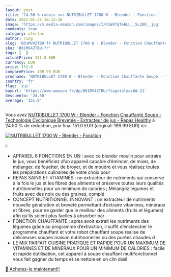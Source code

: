 ```yaml
---
layout: post
title: '24.50 % rabais sur NUTRIBULLET 1700 W - Blender - Fonction '
date: 2021-01-25 16:12:16
image: 'https://m.media-amazon.com/images/I/41W47qTe6LL._SL200_.jpg'
comments: true
category: ofertas
author: ring
slug: 'B01MV4ZTBU-fr NUTRIBULLET 1700 W - Blender - Fonction Chauffante Soupe -...'
sku: 'B01MV4ZTBU-fr'
tags: [  ]
actualPrice: 151.0 EUR
currency: EUR
price: 151.0
comparePrice: 199.99 EUR
prodname: 'NUTRIBULLET 1700 W - Blender - Fonction Chauffante Soupe - Technologie Cyclonique Brevetée - Extracteur de jus - Repas Healthy'
country: 'fr'
flag: '🇫🇷'
buyurl: 'https://www.amazon.fr/dp/B01MV4ZTBU/?tag=tolees0d-21'
descuento: '24.50'
average: '151.0'
---
```


Vous avez [NUTRIBULLET 1700 W - Blender - Fonction Chauffante Soupe - Technologie Cyclonique Brevetée - Extracteur de jus - Repas Healthy](https://www.amazon.fr/dp/B01MV4ZTBU/?tag=tolees0d-21)  à  24.50 % de réduction, prix final  151.0 EUR (original: 199.99 EUR) ici:

[![NUTRIBULLET 1700 W - Blender - Fonction ](https://m.media-amazon.com/images/I/41W47qTe6LL._SL200_.jpg)](https://www.amazon.fr/dp/B01MV4ZTBU/?tag=tolees0d-21)

ℹ️:

- APPAREIL 6 FONCTIONS EN UN : avec ce blender moulin pour extraire le jus, vous bénéficiez d’un appareil capable d’émincer, de mixer, de mélanger, de fouetter, de broyer, et de moudre et vous réalisez toutes les préparations culinaires de votre choix pour
- REPAS SAINS ET VITAMINÉS : un extracteur de nutriments qui conserve à la fois le jus et les fibres des aliments et préserve toutes leurs qualités nutritionnelles pour un minimum de calories ; Mélangez légumes et fruits avec des noix ou des graines, complé
- CONCEPT NUTRITIONNEL INNOVANT : un extracteur de nutriments nouvelle génération et breveté permettant d’extraire vitamines, minéraux et fibres, pour ne garder que le meilleur des aliments (fruits et légumes) afin qu’ils soient plus faciles à absorber par
- FONCTION CHAUFFANTE : après avoir extrait les nutriments des légumes grâce au programme d’extraction, il suffit d’enclencher le programme chauffant et votre robot chauffant soupe réalise de délicieuses soupes maison nutritionnelles ou des purées chaudes d
- LE MIX PARFAIT CUISINE PRATIQUE ET RAPIDE POUR UN MAXIMUM DE VITAMINES ET DE MINERAUX POUR UN MINIMUM DE CALORIES : facile et rapide dutilisation, cet appareil à soupe chauffant multifonctionnel vous fait gagner du temps et se nettoie en un clin dœil

[🛒 Achetez-le maintenant!!](https://www.amazon.fr/dp/B01MV4ZTBU/?tag=tolees0d-21)
